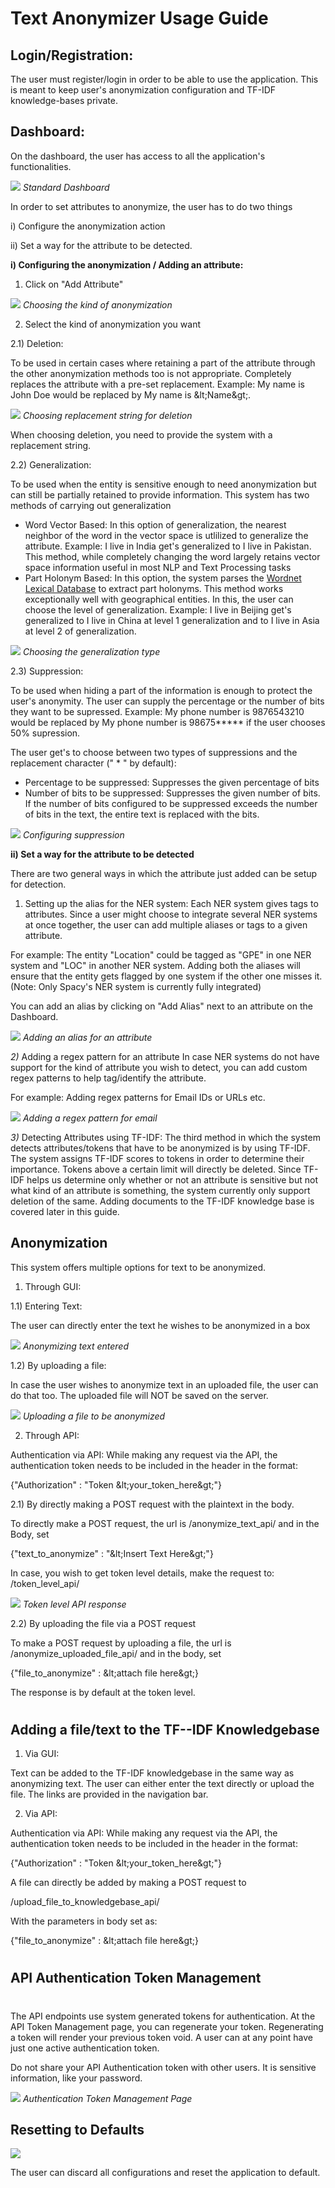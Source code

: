 # Text Anonymizer Usage Guide

## Login/Registration:

The user must register/login in order to be able to use the application. This is meant to keep user&#39;s anonymization configuration and TF-IDF knowledge-bases private.

## Dashboard:

On the dashboard, the user has access to all the application&#39;s functionalities.

![](screenshots/1.png)
_Standard Dashboard_

In order to set attributes to anonymize, the user has to do two things

i) Configure the anonymization action

ii) Set a way for the attribute to be detected.



**i) Configuring the anonymization / Adding an attribute:**


1) Click on &quot;Add Attribute&quot;


![](screenshots/2.png)
_Choosing the kind of anonymization_


2) Select the kind of anonymization you want

2.1) Deletion:

To be used in certain cases where retaining a part of the attribute through the other anonymization methods too is not appropriate. Completely replaces the attribute with a pre-set replacement. Example: My name is John Doe would be replaced by My name is \&lt;Name\&gt;.

![](screenshots/deletion_config.png)
_Choosing replacement string for deletion_


When choosing deletion, you need to provide the system with a replacement string.

2.2) Generalization:

 To be used when the entity is sensitive enough to need anonymization but can still be partially retained to provide information. This system has two methods of carrying out generalization

- Word Vector Based: In this option of generalization, the nearest neighbor of the word in the vector space is utlilized to generalize the attribute. Example: I live in India get&#39;s generalized to I live in Pakistan. This method, while completely changing the word largely retains vector space information useful in most NLP and Text Processing tasks
- Part Holonym Based: In this option, the system parses the [Wordnet Lexical Database](https://wordnet.princeton.edu/) to extract part holonyms. This method works exceptionally well with geographical entities. In this, the user can choose the level of generalization. Example: I live in Beijing get&#39;s generalized to I live in China at level 1 generalization and to I live in Asia at level 2 of generalization.

![](screenshots/gen_config.png)
_Choosing the generalization type_

2.3) Suppression:

 To be used when hiding a part of the information is enough to protect the user&#39;s anonymity. The user can supply the percentage or the number of bits they want to be supressed. Example: My phone number is 9876543210 would be replaced by My phone number is 98675\*\*\*\*\* if the user chooses 50% supression.

The user get&#39;s to choose between two types of suppressions and the replacement character (&quot; \* &quot; by default):

- Percentage to be suppressed: Suppresses the given percentage of bits
- Number of bits to be suppressed: Suppresses the given number of bits. If the number of bits configured to be suppressed exceeds the number of bits in the text, the entire text is replaced with the bits.

![](screenshots/supp_config.png)
_Configuring suppression_

**ii) Set a way for the attribute to be detected**

There are two general ways in which the attribute just added can be setup for detection.

1) Setting up the alias for the NER system: Each NER system gives tags to attributes. Since a user might choose to integrate several NER systems at once together, the user can add multiple aliases or tags to a given attribute.

For example: The entity &quot;Location&quot; could be tagged as &quot;GPE&quot; in one NER system and &quot;LOC&quot; in another NER system. Adding both the aliases will ensure that the entity gets flagged by one system if the other one misses it. (Note: Only Spacy&#39;s NER system is currently fully integrated)

You can add an alias by clicking on &quot;Add Alias&quot; next to an attribute on the Dashboard.

![](screenshots/add_alias.png)
_Adding an alias for an attribute_

_2)_ Adding a regex pattern for an attribute In case NER systems do not have support for the kind of attribute you wish to detect, you can add custom regex patterns to help tag/identify the attribute.

For example: Adding regex patterns for Email IDs or URLs etc.

![](screenshots/add_regex.png)
_Adding a regex pattern for email_

_3)_ Detecting Attributes using TF-IDF: The third method in which the system detects attributes/tokens that have to be anonymized is by using TF-IDF. The system assigns TF-IDF scores to tokens in order to determine their importance. Tokens above a certain limit will directly be deleted. Since TF-IDF helps us determine only whether or not an attribute is sensitive but not what kind of an attribute is something, the system currently only support deletion of the same. Adding documents to the TF-IDF knowledge base is covered later in this guide.

## Anonymization

This system offers multiple options for text to be anonymized.

1) Through GUI:

1.1) Entering Text:

The user can directly enter the text he wishes to be anonymized in a box


![](screenshots/anonymize.png)
_Anonymizing text entered_

1.2) By uploading a file:

In case the user wishes to anonymize text in an uploaded file, the user can do that too. The uploaded file will NOT be saved on the server.

![](screenshots/anonymize_file_gui.png)
_Uploading a file to be anonymized_

2) Through API:

Authentication via API: While making any request via the API, the authentication token needs to be included in the header in the format:

{&quot;Authorization&quot; : &quot;Token \&lt;your\_token\_here\&gt;&quot;}

2.1) By directly making a POST request with the plaintext in the body.

To directly make a POST request, the url is /anonymize\_text\_api/ and in the Body, set

{&quot;text\_to\_anonymize&quot; : &quot;\&lt;Insert Text Here\&gt;&quot;}

In case, you wish to get token level details, make the request to: /token\_level\_api/

![](screenshots/token_level_api.png)
_Token level API response_



2.2) By uploading the file via a POST request

To make a POST request by uploading a file, the url is /anonymize\_uploaded\_file\_api/ and in the body, set

{&quot;file\_to\_anonymize&quot; : \&lt;attach file here\&gt;}

The response is by default at the token level.

#



## Adding a file/text to the TF--IDF Knowledgebase



1) Via GUI:

Text can be added to the TF-IDF knowledgebase in the same way as anonymizing text. The user can either enter the text directly or upload the file. The links are provided in the navigation bar.

2) Via API:

Authentication via API: While making any request via the API, the authentication token needs to be included in the header in the format:

{&quot;Authorization&quot; : &quot;Token \&lt;your\_token\_here\&gt;&quot;}

A file can directly be added by making a POST request to

/upload\_file\_to\_knowledgebase\_api/

With the parameters in body set as:

{&quot;file\_to\_anonymize&quot; : \&lt;attach file here\&gt;}

#

## API Authentication Token Management

#

The API endpoints use system generated tokens for authentication. At the API Token Management page, you can regenerate your token. Regenerating a token will render your previous token void. A user can at any point have just one active authentication token.

Do not share your API Authentication token with other users. It is sensitive information, like your password.

![](screenshots/token_management.png)
_Authentication Token Management Page_

## Resetting to Defaults

![](screenshots/reset_setup.png)

The user can discard all configurations and reset the application to default.
